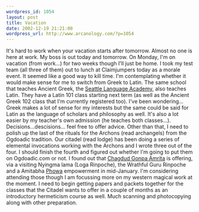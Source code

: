 ```yaml
--- 
wordpress_id: 1054
layout: post
title: Vacation
date: 2002-12-19 21:21:00
wordpress_url: http://www.arcanology.com/?p=1054
---
```

It's hard to work when your vacation starts after tomorrow. Almost no one is here at work. My boss is out today and tomorrow. On Monday, I'm on vacation (from work...) for two weeks though I'll just be home. I took my test team (all three of them) out to lunch at Claimjumpers today as a morale event. It seemed like a good way to kill time. I'm contemplating whether it would make sense for me to switch from Greek to Latin. The same school that teaches Ancient Greek, the <a href="http://www.sealang.com">Seattle Language Academy</a>, also teaches Latin. They have a Latin 101 class starting next term (as well as the Ancient Greek 102 class that I'm currently registered too). I've been wondering... Greek makes a lot of sense for my interests but the same could be said for Latin as the language of scholars and philosophy as well. It's also a lot easier by my teacher's own admission (he teaches both classes...). Decisions...descisions... feel free to offer advice. Other than that, I need to polish up the last of the rituals for the Archons (read archangels) from the Ogdoadic tradition. Our citadel (read lodge) has been doing a series of elemental invocations working with the Archons and I wrote three out of the four. I should finish the fourth and figured out whether I'm going to put them on Ogdoadic.com or not. I found out that <a href="http://www.cmc.net/~amrita/">Chagdud Gonpa Amrita</a> is offering, via a visiting Nyingma lama (Loga Rinpoche), the Wrathful Guru Rinpoche and a Amitabha <a href="http://www.buddhistinformation.com/tibetan/teaching_of_phowa.htm">Phowa</a> empowerment in mid-January. I'm considering attending those though I am focussing more on my western magical work at the moment. I need to begin getting papers and packets together for the classes that the Citadel wants to offer in a couple of months as an introductory hermeticism course as well. Much scanning and photocopying along with other preparation.